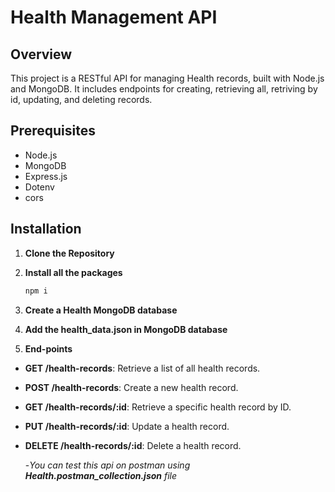 # Health Management API

## Overview

This project is a RESTful API for managing Health records, built with Node.js and MongoDB. It includes endpoints for creating, retrieving all, retriving by id, updating, and deleting records.

## Prerequisites

- Node.js
- MongoDB
- Express.js
- Dotenv
- cors

## Installation

1. **Clone the Repository**

2. **Install all the packages**
   ```bash
   npm i
   ```
3. **Create a Health MongoDB database**

4. **Add the health_data.json in MongoDB database**

5. **End-points**

- **GET /health-records**: Retrieve a list of all health records.
- **POST /health-records**: Create a new health record.
- **GET /health-records/:id**: Retrieve a specific health record by ID.
- **PUT /health-records/:id**: Update a health record.
- **DELETE /health-records/:id**: Delete a health record.

  -_You can test this api on postman using **Health.postman_collection.json** file_

